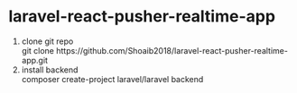 # laravel-react-pusher-realtime-app
<ol>
    <li>clone git repo<br>git clone https://github.com/Shoaib2018/laravel-react-pusher-realtime-app.git</li>
    <li>install backend<br></li>composer create-project laravel/laravel backend
</ol>
